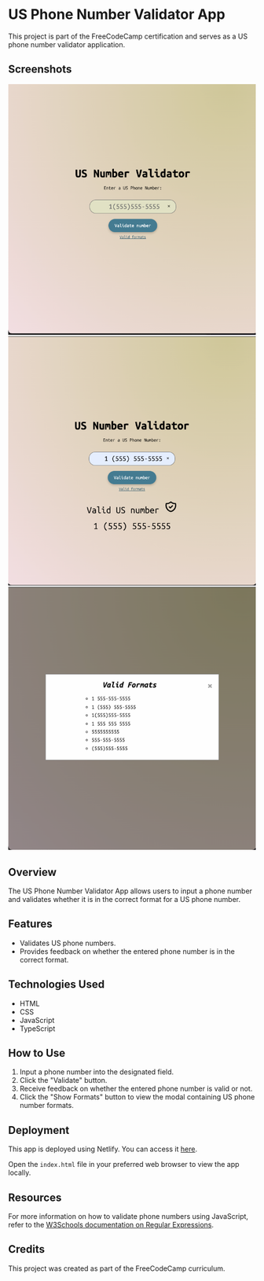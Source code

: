 # US Phone Number Validator App

This project is part of the FreeCodeCamp certification and serves as a US phone number validator application.

## Screenshots

![Screenshot 1](./assets/Screenshot1.png)
![Screenshot 2](./assets/Screenshot2.png)
![Screenshot 3](./assets/Screenshot3.png)

## Overview

The US Phone Number Validator App allows users to input a phone number and validates whether it is in the correct format for a US phone number.

## Features

- Validates US phone numbers.
- Provides feedback on whether the entered phone number is in the correct format.

## Technologies Used

- HTML
- CSS
- JavaScript
- TypeScript

## How to Use

1. Input a phone number into the designated field.
2. Click the "Validate" button.
3. Receive feedback on whether the entered phone number is valid or not.
4. Click the "Show Formats" button to view the modal containing US phone number formats.

## Deployment

This app is deployed using Netlify. You can access it [here](https://us-number-validator.netlify.app/).

Open the `index.html` file in your preferred web browser to view the app locally.

## Resources

For more information on how to validate phone numbers using JavaScript, refer to the [W3Schools documentation on Regular Expressions](https://www.w3schools.com/js/js_validation.asp).

## Credits

This project was created as part of the FreeCodeCamp curriculum.


